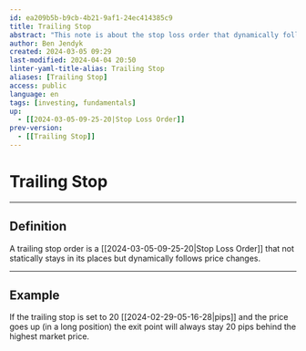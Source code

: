 ```yaml
---
id: ea209b5b-b9cb-4b21-9af1-24ec414385c9
title: Trailing Stop
abstract: "This note is about the stop loss order that dynamically follows the current price (in one direction, movements to the loss side obviously aren't factored in) at a defined distance"
author: Ben Jendyk
created: 2024-03-05 09:29
last-modified: 2024-04-04 20:50
linter-yaml-title-alias: Trailing Stop
aliases: [Trailing Stop]
access: public
language: en
tags: [investing, fundamentals] 
up:
  - [[2024-03-05-09-25-20|Stop Loss Order]]
prev-version:
  - [[Trailing Stop]]
---
```


# Trailing Stop

---

## Definition

A trailing stop order is a [[2024-03-05-09-25-20|Stop Loss Order]] that not statically stays in its places but dynamically follows price changes. 

--- 

## Example

If the trailing stop is set to 20 [[2024-02-29-05-16-28|pips]] and the price goes up (in a long position) the exit point will always stay 20 pips behind the highest market price.
